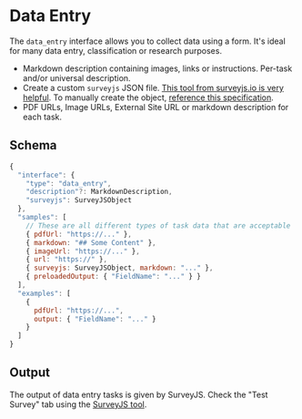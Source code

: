 # Data Entry

The `data_entry` interface allows you to collect data using a form. It's ideal for many data entry, classification or research purposes.

- Markdown description containing images, links or instructions. Per-task and/or universal description.
- Create a custom `surveyjs` JSON file. [This tool from surveyjs.io is very helpful](https://surveyjs.io/create-survey/). To manually create the object, [reference this specification](https://github.com/CollegeAI/material-survey/blob/master/docs/material-survey-format.md).
- PDF URLs, Image URLs, External Site URL or markdown description for each task.

## Schema

```javascript
{
  "interface": {
    "type": "data_entry",
    "description"?: MarkdownDescription,
    "surveyjs": SurveyJSObject
  },
  "samples": [
    // These are all different types of task data that are acceptable
    { pdfUrl: "https://..." },
    { markdown: "## Some Content" },
    { imageUrl: "https://..." },
    { url: "https://" },
    { surveyjs: SurveyJSObject, markdown: "..." },
    { preloadedOutput: { "FieldName": "..." } }
  ],
  "examples": [
    {
      pdfUrl: "https://...",
      output: { "FieldName": "..." }
    }
  ]
}
```

## Output

The output of data entry tasks is given by SurveyJS. Check the "Test Survey" tab using the [SurveyJS tool](https://surveyjs.io/create-survey/).
